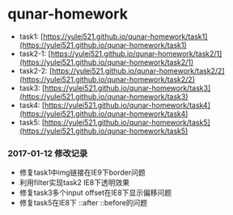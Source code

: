 # qunar-homework

+ task1: [https://yulei521.github.io/qunar-homework/task1](https://yulei521.github.io/qunar-homework/task1)
+ task2-1: [https://yulei521.github.io/qunar-homework/task2/1](https://yulei521.github.io/qunar-homework/task2/1)
+ task2-2: [https://yulei521.github.io/qunar-homework/task2/2](https://yulei521.github.io/qunar-homework/task2/2)
+ task3: [https://yulei521.github.io/qunar-homework/task3](https://yulei521.github.io/qunar-homework/task3)
+ task4: [https://yulei521.github.io/qunar-homework/task4](https://yulei521.github.io/qunar-homework/task4)
+ task5: [https://yulei521.github.io/qunar-homework/task5](https://yulei521.github.io/qunar-homework/task5)


### 2017-01-12 修改记录
+ 修复task1中img链接在IE9下border问题
+ 利用filter实现task2 IE8下透明效果
+ 修复task3多个input offset在IE8下显示偏移问题
+ 修复task5在IE8下 ::after ::before的问题
